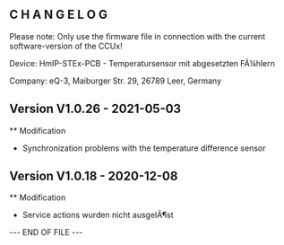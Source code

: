 ﻿C H A N G E L O G
-----------------

Please note: Only use the firmware file in connection with the current software-version of the CCUx!

Device:      HmIP-STEx-PCB - Temperatursensor mit abgesetzten FÃ¼hlern

Company:     eQ-3, Maiburger Str. 29, 26789 Leer, Germany



Version V1.0.26 - 2021-05-03
--------------------------------------------------------------

** Modification
   * Synchronization problems with the temperature difference sensor



Version V1.0.18 - 2020-12-08
--------------------------------------------------------------

** Modification
   * Service actions wurden nicht ausgelÃ¶st



--- END OF FILE ---
